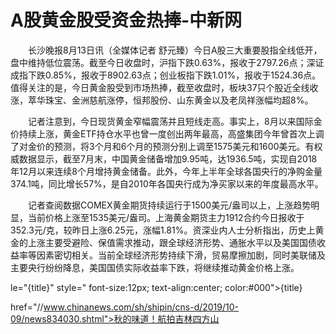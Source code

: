# A股黄金股受资金热捧-中新网

　　长沙晚报8月13日讯（全媒体记者 舒元臻）今日A股三大重要股指全线低开，盘中维持低位震荡。截至今日收盘时，沪指下跌0.63%，报收于2797.26点；深证成指下跌0.85%，报收于8902.63点；创业板指下跌1.01%，报收于1524.36点。值得关注的是，今日黄金股受到市场热捧，截至收盘时，板块37只个股近全线收涨，萃华珠宝、金洲慈航涨停，恒邦股份、山东黄金以及老凤祥涨幅均超8%。

　　记者注意到，今日现货黄金窄幅震荡并且短线走高。事实上，8月以来国际金价持续上涨，黄金ETF持仓水平也曾一度创出两年最高，高盛集团今年曾首次上调了对金价的预测，将3个月和6个月的预测分别上调至1575美元和1600美元。有权威数据显示，截至7月末，中国黄金储备增加9.95吨，达1936.5吨，实现自2018年12月以来连续8个月增持黄金储备。此外，今年上半年全球各国央行的净购金量374.1吨，同比增长57%，是自2010年各国央行成为净买家以来的年度最高水平。

　　记者查阅数据COMEX黄金期货持续运行于1500美元/盎司以上，上涨趋势明显，当前价格上涨至1535美元/盎司。上海黄金期货主力1912合约今日报收于352.3元/克，较昨日上涨6.25元，涨幅1.81%。资深业内人士分析指出，历史上黄金的上涨主要受避险、保值需求推动，跟全球经济形势、通胀水平以及美国国债收益率等因素密切相关。当前全球经济形势持续下滑，贸易摩擦加剧，同时美联储及主要央行纷纷降息，美国国债实际收益率下跌，将继续推动黄金价格上涨。

le="{title}" style=" font-size:12px; text-align:center; color:#000">{title}

href="//www.chinanews.com/sh/shipin/cns-d/2019/10-09/news834030.shtml">秋的味道！航拍吉林四方山
